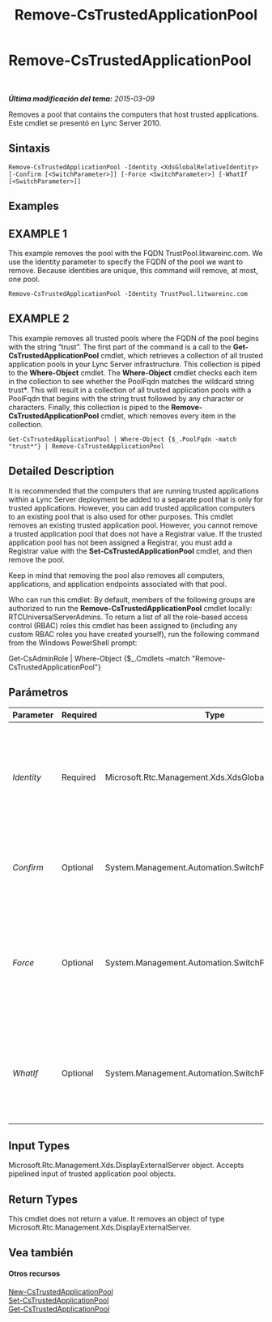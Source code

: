 ﻿---
title: Remove-CsTrustedApplicationPool
TOCTitle: Remove-CsTrustedApplicationPool
ms:assetid: 93aa3381-e3fc-45df-840e-3d6d61a52fb3
ms:mtpsurl: https://technet.microsoft.com/es-es/library/Gg398750(v=OCS.15)
ms:contentKeyID: 48276046
ms.date: 01/07/2017
mtps_version: v=OCS.15
ms.translationtype: HT
---

# Remove-CsTrustedApplicationPool

 

_**Última modificación del tema:** 2015-03-09_

Removes a pool that contains the computers that host trusted applications. Este cmdlet se presentó en Lync Server 2010.

## Sintaxis

    Remove-CsTrustedApplicationPool -Identity <XdsGlobalRelativeIdentity> [-Confirm [<SwitchParameter>]] [-Force <SwitchParameter>] [-WhatIf [<SwitchParameter>]]

## Examples

## EXAMPLE 1

This example removes the pool with the FQDN TrustPool.litwareinc.com. We use the Identity parameter to specify the FQDN of the pool we want to remove. Because identities are unique, this command will remove, at most, one pool.

    Remove-CsTrustedApplicationPool -Identity TrustPool.litwareinc.com

## EXAMPLE 2

This example removes all trusted pools where the FQDN of the pool begins with the string “trust”. The first part of the command is a call to the **Get-CsTrustedApplicationPool** cmdlet, which retrieves a collection of all trusted application pools in your Lync Server infrastructure. This collection is piped to the **Where-Object** cmdlet. The **Where-Object** cmdlet checks each item in the collection to see whether the PoolFqdn matches the wildcard string trust\*. This will result in a collection of all trusted application pools with a PoolFqdn that begins with the string trust followed by any character or characters. Finally, this collection is piped to the **Remove-CsTrustedApplicationPool** cmdlet, which removes every item in the collection.

    Get-CsTrustedApplicationPool | Where-Object {$_.PoolFqdn -match "trust*"} | Remove-CsTrustedApplicationPool

## Detailed Description

It is recommended that the computers that are running trusted applications within a Lync Server deployment be added to a separate pool that is only for trusted applications. However, you can add trusted application computers to an existing pool that is also used for other purposes. This cmdlet removes an existing trusted application pool. However, you cannot remove a trusted application pool that does not have a Registrar value. If the trusted application pool has not been assigned a Registrar, you must add a Registrar value with the **Set-CsTrustedApplicationPool** cmdlet, and then remove the pool.

Keep in mind that removing the pool also removes all computers, applications, and application endpoints associated with that pool.

Who can run this cmdlet: By default, members of the following groups are authorized to run the **Remove-CsTrustedApplicationPool** cmdlet locally: RTCUniversalServerAdmins. To return a list of all the role-based access control (RBAC) roles this cmdlet has been assigned to (including any custom RBAC roles you have created yourself), run the following command from the Windows PowerShell prompt:

Get-CsAdminRole | Where-Object {$\_.Cmdlets –match "Remove-CsTrustedApplicationPool"}

## Parámetros


<table>
<colgroup>
<col style="width: 25%" />
<col style="width: 25%" />
<col style="width: 25%" />
<col style="width: 25%" />
</colgroup>
<thead>
<tr class="header">
<th>Parameter</th>
<th>Required</th>
<th>Type</th>
<th>Description</th>
</tr>
</thead>
<tbody>
<tr class="odd">
<td><p><em>Identity</em></p></td>
<td><p>Required</p></td>
<td><p>Microsoft.Rtc.Management.Xds.XdsGlobalRelativeIdentity</p></td>
<td><p>The fully qualified domain name (FQDN) or service ID of the pool you want to remove.</p></td>
</tr>
<tr class="even">
<td><p><em>Confirm</em></p></td>
<td><p>Optional</p></td>
<td><p>System.Management.Automation.SwitchParameter</p></td>
<td><p>Se le pedirá confirmación antes de ejecutar el comando.</p></td>
</tr>
<tr class="odd">
<td><p><em>Force</em></p></td>
<td><p>Optional</p></td>
<td><p>System.Management.Automation.SwitchParameter</p></td>
<td><p>Suppresses any confirmation prompts that would otherwise be displayed before making changes.</p></td>
</tr>
<tr class="even">
<td><p><em>WhatIf</em></p></td>
<td><p>Optional</p></td>
<td><p>System.Management.Automation.SwitchParameter</p></td>
<td><p>Describe qué sucedería si se ejecutara el comando sin ejecutarlo realmente.</p></td>
</tr>
</tbody>
</table>


## Input Types

Microsoft.Rtc.Management.Xds.DisplayExternalServer object. Accepts pipelined input of trusted application pool objects.

## Return Types

This cmdlet does not return a value. It removes an object of type Microsoft.Rtc.Management.Xds.DisplayExternalServer.

## Vea también

#### Otros recursos

[New-CsTrustedApplicationPool](new-cstrustedapplicationpool.md)  
[Set-CsTrustedApplicationPool](set-cstrustedapplicationpool.md)  
[Get-CsTrustedApplicationPool](get-cstrustedapplicationpool.md)

